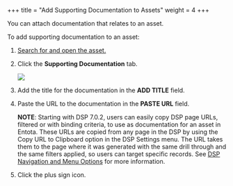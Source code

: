 +++
title = "Add Supporting Documentation to Assets"
weight = 4
+++


You can attach documentation that relates to an asset.

To add supporting documentation to an asset:

1.  [Search for and open the asset.](Enhanced%20Search.htm)
2.  Click the **Supporting Documentation** tab.

    ![](Resources/Images/supporting_doc.png)

3.  Add the title for the documentation in the **ADD TITLE** field.
4.  Paste the URL to the documentation in the **PASTE URL** field.

    **NOTE**: Starting with DSP 7.0.2, users can easily copy DSP page
    URLs, filtered or with binding criteria, to use as documentation for
    an asset in Entota. These URLs are copied from any page in the DSP
    by using the Copy URL to Clipboard option in the DSP Settings menu.
    The URL takes them to the page where it was generated with the same
    drill through and the same filters applied, so users can target
    specific records. See [DSP Navigation and Menu
    Options](https://dsphelp.boaweb.com/702/general/DSP_Navigation.htm)
    for more information.

5.  Click the plus sign icon.
